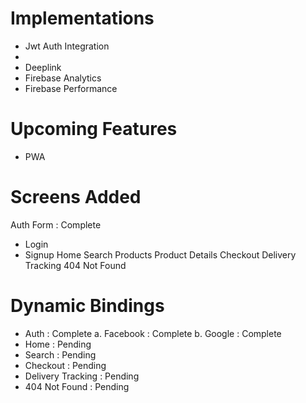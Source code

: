 
# Implementations
 - Jwt Auth Integration
 - 
 - Deeplink
 - Firebase Analytics
 - Firebase Performance

# Upcoming Features
 - PWA

# Screens Added
Auth Form : Complete
 - Login 
 - Signup 
Home
Search Products
Product Details
Checkout
Delivery Tracking
404 Not Found

# Dynamic Bindings
 - Auth : Complete
   a. Facebook : Complete
   b. Google : Complete
 - Home : Pending
 - Search : Pending
 - Checkout : Pending
 - Delivery Tracking : Pending
 - 404 Not Found : Pending